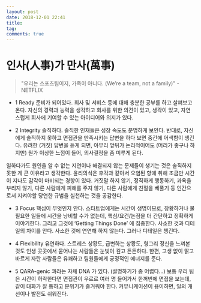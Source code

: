 ```yaml
---
layout: post
date: 2018-12-01 22:41
title:
tag:
comments: true
---
```


# 인사(人事)가 만사(萬事)

> "우리는 스포츠팀이지, 가족이 아니다. (We’re a team, not a family)" - NETFLIX

* 1 Ready 준비가 되어있다. 회사 및 서비스 등에 대해 충분한 공부를 하고 살펴보고 온다. 자신의 경력과 능력을 생각하고 회사를 위한 의견이 있고, 생각이 있고, 자연스럽게 회사에 기여할 수 있는 아이디어와 의지가 있다.
 
* 2 Integrity 솔직하다. 솔직한 인재들은 성장 속도도 분명하게 보인다. 반대로, 자신에게 솔직하지 못하고 면접관을 만족시키는 답변을 하다 보면 중간에 어색함이 생긴다. 유려한 (거짓) 답변을 듣게 되면, 아무리 앞뒤가 논리적이어도 (머리가 좋구나 하지만) 뭔가 이상한 느낌이 들어, 의사결정을 좀 미루게 된다. 

일하다가도 원인을 알 수 없는 지연이나 해결되지 않는 문제들이 생기는 것은 솔직하지 못한 게 큰 이유라고 생각한다. 윤리의식은 후각과 같아서 오염된 향에 취해 조금만 시간이 지나도 감각이 마비되는 경향이 있다. 거짓말 하지 않기, 정직하게 행동하기, 과욕을 부리지 않기, 다른 사람에게 피해를 주지 않기, 다른 사람에게 친절을 베풀기 등 인간으로서 지켜야할 당연한 규범을 실천하는 것을 공감한다. 

* 3 Focus 핵심이 무엇인지 안다. 스타트업에게는 시간이 생명이므로, 장황하거나 불필요한 일들에 시간을 낭비할 수가 없는데, 핵심/요건/논점을 더 간단하고 정확하게 이야기한다. 그리고 그것에 ‘Getting Things Done’ 에 집중한다. 사소한 것과 디테일의 차이를 안다. 사소한 것에 연연해 하지 않는다. 그러나 디테일은 챙긴다.
 
* 4 Flexibility 유연하다. 스트레스 상황도, 급변하는 상황도, 헝그리 정신을 느껴본 것도 인생 곳곳에서 묻어나는 사람들은 눈빛이 깊고 든든하다. 한편, 고생 없이 맑고 바르게 자란 사람들은 유쾌하고 팀원들에게 긍정적인 에너지를 준다. 

* 5 QARA-genic 콰라는 자체 DNA 가 있다. (설명하기가 좀 어렵다…) 보통 우리 팀은 시간이 허락한다면 면접관이 우르르 여러 명 들어가서 한꺼번에 면접을 보는데, 같이 대화가 잘 통하고 분위기가 즐거워야 한다. 커뮤니케이션이 용이하면, 일의 개선이나 발전도 쉬워진다.

